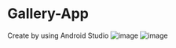 # Gallery-App
Create by using Android Studio
![image](https://github.com/PrabhaWijera/Gallery-App/assets/106425954/7a5eb810-a9a2-48f9-9381-a713853ecd8f)
![image](https://github.com/PrabhaWijera/Gallery-App/assets/106425954/3ceadd76-6a3a-4c71-b184-569a289aec4f)
